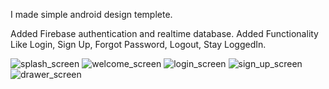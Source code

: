 I made simple android design templete.

Added Firebase authentication and realtime database. 
Added Functionality Like Login, Sign Up, Forgot Password, Logout, Stay LoggedIn.


![splash_screen](https://user-images.githubusercontent.com/46253843/212858841-3ebdf961-a974-4a16-87e2-7236be82b947.png)
![welcome_screen](https://user-images.githubusercontent.com/46253843/212859049-0c6dd358-bee5-4f84-9156-b1c3aaee34e7.png)
![login_screen](https://user-images.githubusercontent.com/46253843/212859030-0c163d60-99b9-4a8a-85fe-b226e5afe998.png)
![sign_up_screen](https://user-images.githubusercontent.com/46253843/212859354-11e12927-ccb4-4033-a86e-70451d3bfe36.png)
![drawer_screen](https://user-images.githubusercontent.com/46253843/212859360-137d2ec9-996c-43ec-a12c-ad1697117ac0.png)
